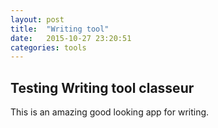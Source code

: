 ```yaml
---
layout: post
title:  "Writing tool"
date:   2015-10-27 23:20:51
categories: tools
---
```

## Testing Writing tool classeur

This is an amazing good looking app for writing.

